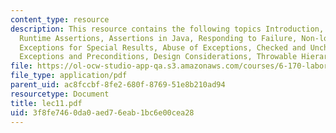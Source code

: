 ```yaml
---
content_type: resource
description: This resource contains the following topics Introduction, Defensive Programming,
  Runtime Assertions, Assertions in Java, Responding to Failure, Non-local Jumps,
  Exceptions for Special Results, Abuse of Exceptions, Checked and Unchecked Exceptions,
  Exceptions and Preconditions, Design Considerations, Throwable Hierarchy, Summary.
file: https://ol-ocw-studio-app-qa.s3.amazonaws.com/courses/6-170-laboratory-in-software-engineering-fall-2005/3f8fe7460da0aed76eab1bc6e00cea28_lec11.pdf
file_type: application/pdf
parent_uid: ac8fccbf-8fe2-680f-8769-51e8b210ad94
resourcetype: Document
title: lec11.pdf
uid: 3f8fe746-0da0-aed7-6eab-1bc6e00cea28
---
```

